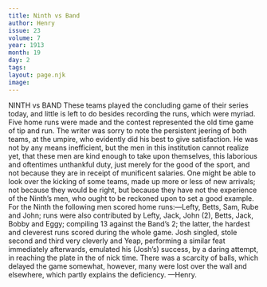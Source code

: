 ```yaml
---
title: Ninth vs Band
author: Henry
issue: 23
volume: 7
year: 1913
month: 19
day: 2
tags:
layout: page.njk
image:
---
```

NINTH vs BAND   These teams played the concluding game of their series today, and little is left to do besides recording the runs, which were myriad. Five home runs were made and the contest represented the old time game of tip and run. The writer was sorry to note the persistent jeering of both teams, at the umpire, who evidently did his best to give satisfaction. He was not by any means inefficient, but the men in this institution cannot realize yet, that these men are kind enough to take upon themselves, this laborious and oftentimes unthankful duty, just merely for the good of the sport, and not because they are in receipt of munificent salaries. One might be able to look over the kicking of some teams, made up more or less of new arrivals; not because they would be right, but because they have not the experience of the Ninth’s men, who ought to be reckoned upon to set a good example. For the Ninth the following men scored home runs:—Lefty, Betts, Sam, Rube and John; runs were also contributed by Lefty, Jack, John (2), Betts, Jack, Bobby and Eggy; compiling 13 against the Band’s 2; the latter, the hardest and cleverest runs scored during the whole game. Josh singled, stole second and third very cleverly and Yeap, performing a similar feat immediately afterwards, emulated his (Josh’s) success, by a daring attempt, in reaching the plate in the of nick time. There was a scarcity of balls, which delayed the game somewhat, however, many were lost over the wall and elsewhere, which partly explains the deficiency. —Henry. 




